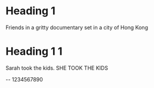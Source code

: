 # Heading 1
Friends in a gritty documentary set in a city of Hong Kong

# Heading 1 1
Sarah took the kids. SHE TOOK THE KIDS

--
1234567890